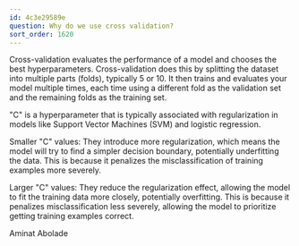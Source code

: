 ```yaml
---
id: 4c3e29589e
question: Why do we use cross validation?
sort_order: 1620
---
```


Cross-validation evaluates the performance of a model and chooses the best hyperparameters. Cross-validation does this by splitting the dataset into multiple parts (folds), typically 5 or 10. It then trains and evaluates your model multiple times, each time using a different fold as the validation set and the remaining folds as the training set.

"C" is a hyperparameter that is typically associated with regularization in models like Support Vector Machines (SVM) and logistic regression.

Smaller "C" values: They introduce more regularization, which means the model will try to find a simpler decision boundary, potentially underfitting the data. This is because it penalizes the misclassification of training examples more severely.

Larger "C" values: They reduce the regularization effect, allowing the model to fit the training data more closely, potentially overfitting. This is because it penalizes misclassification less severely, allowing the model to prioritize getting training examples correct.

Aminat Abolade

